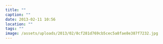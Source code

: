 ```yaml
---
title: ""
caption: ""
date: 2013-02-11 10:56
location: ""
tags: ""
image: /assets/uploads/2013/02/8cf281d769cb5cec5a8fae8e387f7232.jpg
---
```

